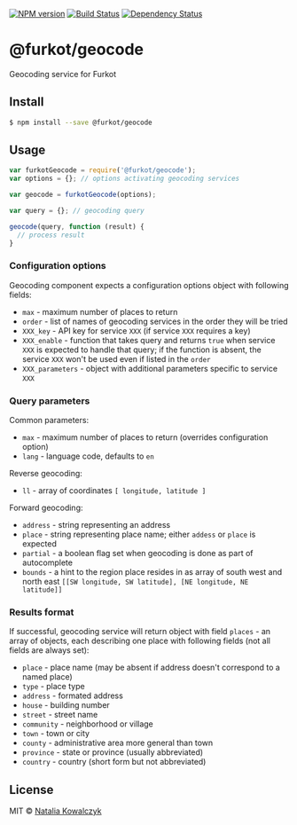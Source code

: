 [![NPM version][npm-image]][npm-url]
[![Build Status][build-image]][build-url]
[![Dependency Status][deps-image]][deps-url]

# @furkot/geocode

Geocoding service for Furkot

## Install

```sh
$ npm install --save @furkot/geocode
```

## Usage

````js
var furkotGeocode = require('@furkot/geocode');
var options = {}; // options activating geocoding services

var geocode = furkotGeocode(options);

var query = {}; // geocoding query

geocode(query, function (result) {
  // process result
}
````

### Configuration options

Geocoding component expects a configuration options object with following fields:

- `max` - maximum number of places to return
- `order` - list of names of geocoding services in the order they will be tried
- `XXX_key` - API key for service `XXX` (if service `XXX` requires a key)
- `XXX_enable` - function that takes query and returns `true` when service `XXX` is expected to handle that query; if the function is absent, the service `XXX` won't be used even if listed in the `order`
- `XXX_parameters` - object with additional parameters specific to service `XXX`

### Query parameters

Common parameters:

- `max` - maximum number of places to return (overrides configuration option)
- `lang` - language code, defaults to `en`

Reverse geocoding:

- `ll` - array of coordinates `[ longitude, latitude ]`

Forward geocoding:

- `address` - string representing an address
- `place` - string representing place name; either `addess` or `place` is expected
- `partial` - a boolean flag set when geocoding is done as part of autocomplete
- `bounds` - a hint to the region place resides in as array of south west and north east `[[SW longitude, SW latitude], [NE longitude, NE latitude]]`

### Results format

If successful, geocoding service will return object with field `places` - an array of objects, each describing one place with following fields (not all fields are always set):

- `place` - place name (may be absent if address doesn't correspond to a named place)
- `type` - place type
- `address` - formated address
- `house` - building number
- `street` - street name
- `community` - neighborhood or village
- `town` - town or city
- `county` - administrative area more general than town
- `province` - state or province (usually abbreviated)
- `country` - country (short form but not abbreviated)

## License

MIT © [Natalia Kowalczyk](https://melitele.me)

[npm-image]: https://img.shields.io/npm/v/@furkot/geocode
[npm-url]: https://npmjs.org/package/@furkot/geocode

[build-url]: https://github.com/furkot/geocode/actions/workflows/check.yaml
[build-image]: https://img.shields.io/github/workflow/status/furkot/geocode/check

[deps-image]: https://img.shields.io/librariesio/release/npm/@furkot/geocode
[deps-url]: https://libraries.io/npm/@furkot%2Fgeocode
